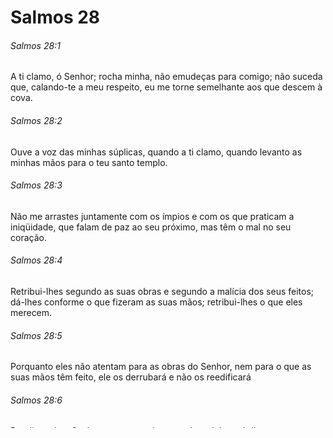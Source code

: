 # Salmos 28

###### Salmos 28:1

A ti clamo, ó Senhor; rocha minha, não emudeças para comigo; não suceda que, calando-te a meu respeito, eu me torne semelhante aos que descem à cova.

###### Salmos 28:2

Ouve a voz das minhas súplicas, quando a ti clamo, quando levanto as minhas mãos para o teu santo templo.

###### Salmos 28:3

Não me arrastes juntamente com os ímpios e com os que praticam a iniqüidade, que falam de paz ao seu próximo, mas têm o mal no seu coração.

###### Salmos 28:4

Retribui-lhes segundo as suas obras e segundo a malícia dos seus feitos; dá-lhes conforme o que fizeram as suas mãos; retribui-lhes o que eles merecem.

###### Salmos 28:5

Porquanto eles não atentam para as obras do Senhor, nem para o que as suas mãos têm feito, ele os derrubará e não os reedificará

###### Salmos 28:6

Bendito seja o Senhor, porque ouviu a voz das minhas súplicas.

###### Salmos 28:7

O Senhor é a minha força e o meu escudo; nele confiou o meu coração, e fui socorrido; pelo que o meu coração salta de prazer, e com o meu cântico o louvarei.

###### Salmos 28:8

O Senhor é a força do seu povo; ele é a fortaleza salvadora para o seu ungido.

###### Salmos 28:9

Salva o teu povo, e abençoa a tua herança; apascenta-os e exalta-os para sempre.

